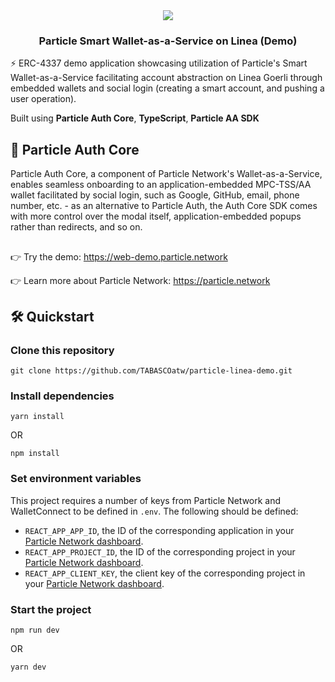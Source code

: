 <div align="center">
  <a href="https://particle.network/">
    <img src="https://i.imgur.com/xmdzXU4.png" />
  </a>
  <h3>
    Particle Smart Wallet-as-a-Service on Linea (Demo)
  </h3>
</div>

⚡️ ERC-4337 demo application showcasing utilization of Particle's Smart Wallet-as-a-Service facilitating account abstraction on Linea Goerli through embedded wallets and social login (creating a smart account, and pushing a user operation).

Built using **Particle Auth Core**, **TypeScript**, **Particle AA SDK**

## 🔑 Particle Auth Core
Particle Auth Core, a component of Particle Network's Wallet-as-a-Service, enables seamless onboarding to an application-embedded MPC-TSS/AA wallet facilitated by social login, such as Google, GitHub, email, phone number, etc. - as an alternative to Particle Auth, the Auth Core SDK comes with more control over the modal itself, application-embedded popups rather than redirects, and so on.

##

👉 Try the demo: https://web-demo.particle.network

👉 Learn more about Particle Network: https://particle.network

## 🛠️ Quickstart

### Clone this repository
```
git clone https://github.com/TABASCOatw/particle-linea-demo.git
```

### Install dependencies
```
yarn install
```
OR
```
npm install
```

### Set environment variables
This project requires a number of keys from Particle Network and WalletConnect to be defined in `.env`. The following should be defined:
- `REACT_APP_APP_ID`, the ID of the corresponding application in your [Particle Network dashboard](https://dashboard.particle.network/#/applications).
- `REACT_APP_PROJECT_ID`, the ID of the corresponding project in your [Particle Network dashboard](https://dashboard.particle.network/#/applications).
-  `REACT_APP_CLIENT_KEY`, the client key of the corresponding project in your [Particle Network dashboard](https://dashboard.particle.network/#/applications).

### Start the project
```
npm run dev
```
OR
```
yarn dev
```